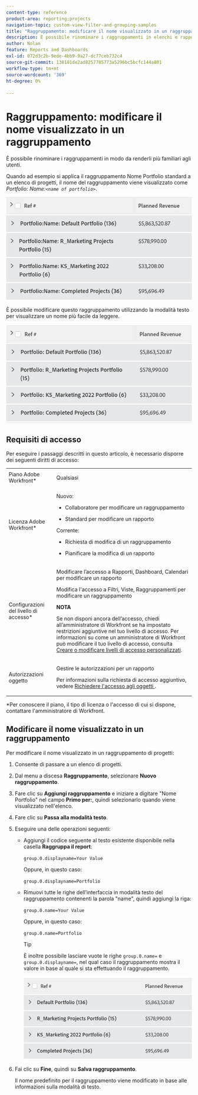```yaml
---
content-type: reference
product-area: reporting;projects
navigation-topic: custom-view-filter-and-grouping-samples
title: "Raggruppamento: modificare il nome visualizzato in un raggruppamento"
description: È possibile rinominare i raggruppamenti in elenchi e rapporti in modo più familiare agli utenti.
author: Nolan
feature: Reports and Dashboards
exl-id: 072d3c2b-9ede-4bb9-9a27-dc77ceb732c4
source-git-commit: 138181de2ad8257785773a5296bc5bcfc144a801
workflow-type: tm+mt
source-wordcount: '369'
ht-degree: 0%

---
```


# Raggruppamento: modificare il nome visualizzato in un raggruppamento

<!--Audited: 01/2024-->

È possibile rinominare i raggruppamenti in modo da renderli più familiari agli utenti.

Quando ad esempio si applica il raggruppamento Nome Portfolio standard a un elenco di progetti, il nome del raggruppamento viene visualizzato come *Portfolio: Nome:`<name of portfolio>`*.

![](assets/grouping-unedited-name-350x167.png)

È possibile modificare questo raggruppamento utilizzando la modalità testo per visualizzare un nome più facile da leggere.

![](assets/grouping-edited-name-350x160.png)

## Requisiti di accesso

Per eseguire i passaggi descritti in questo articolo, è necessario disporre dei seguenti diritti di accesso:

<table style="table-layout:auto"> 
 <col> 
 <col> 
 <tbody> 
  <tr> 
   <td role="rowheader">Piano Adobe Workfront*</td> 
   <td> <p>Qualsiasi</p> </td> 
  </tr> 
  <tr> 
   <td role="rowheader">Licenza Adobe Workfront*</td> 
   <td>

<p>Nuovo: </p>
   <ul>
   <li> <p>Collaboratore per modificare un raggruppamento </p></li>
   <li><p>Standard per modificare un rapporto</p></li></ul>

<p> Corrente:</p>
   <ul>  
   <li><p>Richiesta di modifica di un raggruppamento </p></li>
   <li><p>Pianificare la modifica di un rapporto</p></li> </td> 
  </tr> 
  <tr> 
   <td role="rowheader">Configurazioni del livello di accesso*</td> 
   <td> <p>Modificare l’accesso a Rapporti, Dashboard, Calendari per modificare un rapporto</p> <p>Modifica l'accesso a Filtri, Viste, Raggruppamenti per modificare un raggruppamento</p> <p><b>NOTA</b>

Se non disponi ancora dell’accesso, chiedi all’amministratore di Workfront se ha impostato restrizioni aggiuntive nel tuo livello di accesso. Per informazioni su come un amministratore di Workfront può modificare il tuo livello di accesso, consulta <a href="../../../administration-and-setup/add-users/configure-and-grant-access/create-modify-access-levels.md" class="MCXref xref">Creare o modificare livelli di accesso personalizzati</a>.</p> </td>
</tr>  
  <tr> 
   <td role="rowheader">Autorizzazioni oggetto</td> 
   <td> <p>Gestire le autorizzazioni per un rapporto</p> <p>Per informazioni sulla richiesta di accesso aggiuntivo, vedere <a href="../../../workfront-basics/grant-and-request-access-to-objects/request-access.md" class="MCXref xref">Richiedere l'accesso agli oggetti </a>.</p> </td> 
  </tr> 
 </tbody> 
</table>

&#42;Per conoscere il piano, il tipo di licenza o l&#39;accesso di cui si dispone, contattare l&#39;amministratore di Workfront.

## Modificare il nome visualizzato in un raggruppamento

Per modificare il nome visualizzato in un raggruppamento di progetti:

1. Consente di passare a un elenco di progetti.
1. Dal menu a discesa **Raggruppamento**, selezionare **Nuovo raggruppamento**.

1. Fare clic su **Aggiungi raggruppamento** e iniziare a digitare &quot;Nome Portfolio&quot; nel campo **Primo per:**, quindi selezionarlo quando viene visualizzato nell&#39;elenco.

1. Fare clic su **Passa alla modalità testo**.
1. Eseguire una delle operazioni seguenti:

   * Aggiungi il codice seguente al testo esistente disponibile nella casella **Raggruppa il report**:


     `group.0.displayname=Your Value`


     Oppure, in questo caso:

     `group.0.displayname=Portfolio`

   * Rimuovi tutte le righe dell’interfaccia in modalità testo del raggruppamento contenenti la parola &quot;name&quot;, quindi aggiungi la riga:

     `group.0.name=Your Value`

     Oppure, in questo caso:

     `group.0.name=Portfolio`

     >[!TIP]
     >
     >È inoltre possibile lasciare vuote le righe `group.0.name=` e `group.0.displayname=`, nel qual caso il raggruppamento mostra il valore in base al quale si sta effettuando il raggruppamento.


     ![](assets/grouping-edited-name-no-name-350x162.png)

1. Fai clic su **Fine**, quindi su **Salva raggruppamento**.

   Il nome predefinito per il raggruppamento viene modificato in base alle informazioni sulla modalità di testo.
